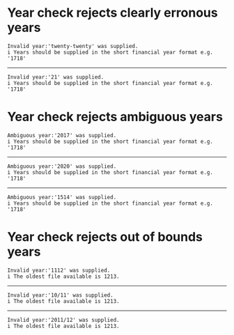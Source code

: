 # Year check rejects clearly erronous years

    Invalid year:'twenty-twenty' was supplied.
    i Years should be supplied in the short financial year format e.g. '1718'

---

    Invalid year:'21' was supplied.
    i Years should be supplied in the short financial year format e.g. '1718'

# Year check rejects ambiguous years

    Ambiguous year:'2017' was supplied.
    i Years should be supplied in the short financial year format e.g. '1718'

---

    Ambiguous year:'2020' was supplied.
    i Years should be supplied in the short financial year format e.g. '1718'

---

    Ambiguous year:'1514' was supplied.
    i Years should be supplied in the short financial year format e.g. '1718'

# Year check rejects out of bounds years

    Invalid year:'1112' was supplied.
    i The oldest file available is 1213.

---

    Invalid year:'10/11' was supplied.
    i The oldest file available is 1213.

---

    Invalid year:'2011/12' was supplied.
    i The oldest file available is 1213.

